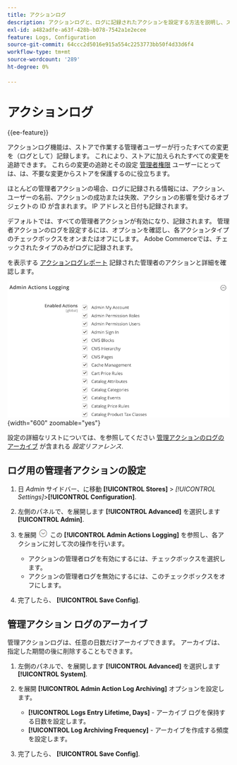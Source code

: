 ```yaml
---
title: アクションログ
description: アクションログと、ログに記録されたアクションを設定する方法を説明し、ストアに加えられたすべての変更を追跡できるようにします。
exl-id: a482adfe-a63f-428b-b078-7542a1e2ecee
feature: Logs, Configuration
source-git-commit: 64ccc2d5016e915a554c2253773bb50f4d33d6f4
workflow-type: tm+mt
source-wordcount: '289'
ht-degree: 0%

---
```


# アクションログ

{{ee-feature}}

アクションログ機能は、ストアで作業する管理者ユーザーが行ったすべての変更を（ログとして）記録します。 これにより、ストアに加えられたすべての変更を追跡できます。 これらの変更の追跡とその設定 [管理者権限](permissions.md) ユーザーにとっては、は、不要な変更からストアを保護するのに役立ちます。

ほとんどの管理者アクションの場合、ログに記録される情報には、アクション、ユーザーの名前、アクションの成功または失敗、アクションの影響を受けるオブジェクトの ID が含まれます。 IP アドレスと日付も記録されます。

デフォルトでは、すべての管理者アクションが有効になり、記録されます。 管理者アクションのログを設定するには、オプションを確認し、各アクションタイプのチェックボックスをオンまたはオフにします。 Adobe Commerceでは、チェックされたタイプのみがログに記録されます。

を表示する [アクションログレポート](action-log-report.md) 記録された管理者のアクションと詳細を確認します。

![詳細設定 – 管理アクションのログ](../configuration-reference/advanced/assets/admin-actions-logging.png){width="600" zoomable="yes"}

設定の詳細なリストについては、を参照してください [管理アクションのログのアーカイブ](../configuration-reference/advanced/system.md) が含まれる _設定リファレンス_.

## ログ用の管理者アクションの設定

1. 日 _Admin_ サイドバー、に移動 **[!UICONTROL Stores]** > _[!UICONTROL Settings]_>**[!UICONTROL Configuration]**.

1. 左側のパネルで、を展開します **[!UICONTROL Advanced]** を選択します **[!UICONTROL Admin]**.

1. を展開 ![展開セレクター](../assets/icon-display-expand.png) この **[!UICONTROL Admin Actions Logging]** を参照し、各アクションに対して次の操作を行います。

   - アクションの管理者ログを有効にするには、チェックボックスを選択します。
   - アクションの管理者ログを無効にするには、このチェックボックスをオフにします。

1. 完了したら、 **[!UICONTROL Save Config]**.

## 管理アクション ログのアーカイブ

管理アクションログは、任意の日数だけアーカイブできます。 アーカイブは、指定した期間の後に削除することもできます。

1. 左側のパネルで、を展開します **[!UICONTROL Advanced]** を選択します **[!UICONTROL System]**.

1. を展開 **[!UICONTROL Admin Action Log Archiving]** オプションを設定します。

   - **[!UICONTROL Logs Entry Lifetime, Days]** - アーカイブ ログを保持する日数を設定します。
   - **[!UICONTROL Log Archiving Frequency]** - アーカイブを作成する頻度を設定します。

1. 完了したら、 **[!UICONTROL Save Config]**.
